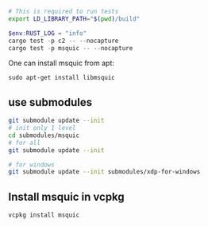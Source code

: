 
```sh
# This is required to run tests
export LD_LIBRARY_PATH="$(pwd)/build"
```

```ps1
$env:RUST_LOG = "info"
cargo test -p c2 -- --nocapture
cargo test -p msquic -- --nocapture
```

One can install msquic from apt:
```
sudo apt-get install libmsquic
```

## use submodules
```sh
git submodule update --init
# init only 1 level
cd submodules/msquic
# for all
git submodule update --init

# for windows
git submodule update --init submodules/xdp-for-windows
```

## Install msquic in vcpkg
```
vcpkg install msquic
```